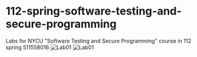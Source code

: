 # 112-spring-software-testing-and-secure-programming
Labs for NYCU "Software Testing and Secure Programming" course in 112 spring
511558016
![Lab01](https://github.com/agtfsfhgsdf/112-spring-software-testing-and-secure-programming/actions/workflows/lab1.yml/badge.svg) 
![Lab01](https://github.com/agtfsfhgsdf/112-spring-software-testing-and-secure-programming/actions/workflows/npm-publish-github-packages.yml/badge.svg) 
